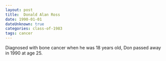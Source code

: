 ```yaml
---
layout: post
title:  Donald Alan Ross
date: 1990-01-01
dateUnknown: true
categories: class-of-1983
tags: cancer
---
```


Diagnosed with bone cancer when he was 18 years old, Don passed away in 1990 at age 25.


